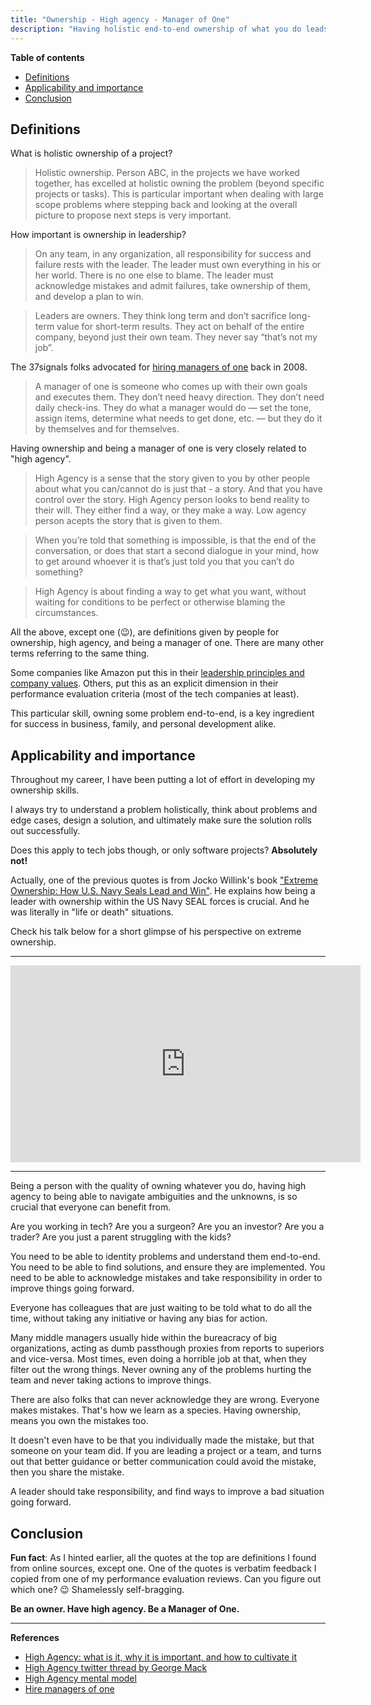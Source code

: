```yaml
---
title: "Ownership - High agency - Manager of One"
description: "Having holistic end-to-end ownership of what you do leads to success."
---
```


**Table of contents**

- [Definitions](#definitions)
- [Applicability and importance](#applicability-and-importance)
- [Conclusion](#conclusion)

## Definitions

What is holistic ownership of a project?

> Holistic ownership. Person ABC, in the projects we have worked together, has excelled at holistic owning the problem (beyond specific projects or tasks). This is particular important when dealing with large scope problems where stepping back and looking at the overall picture to propose next steps is very important.

How important is ownership in leadership?

> On any team, in any organization, all responsibility for success and failure rests with the leader. The leader must own everything in his or her world. There is no one else to blame. The leader must acknowledge mistakes and admit failures, take ownership of them, and develop a plan to win.

> Leaders are owners. They think long term and don’t sacrifice long-term value for short-term results. They act on behalf of the entire company, beyond just their own team. They never say “that’s not my job”.

The 37signals folks advocated for [hiring managers of one](https://signalvnoise.com/posts/1430-hire-managers-of-one) back in 2008.

> A manager of one is someone who comes up with their own goals and executes them. They don’t need heavy direction. They don’t need daily check-ins. They do what a manager would do — set the tone, assign items, determine what needs to get done, etc. — but they do it by themselves and for themselves.

Having ownership and being a manager of one is very closely related to "high agency".

> High Agency is a sense that the story given to you by other people about what you can/cannot do is just that - a story. And that you have control over the story. High Agency person looks to bend reality to their will. They either find a way, or they make a way. Low agency person acepts the story that is given to them.

> When you’re told that something is impossible, is that the end of the conversation, or does that start a second dialogue in your mind, how to get around whoever it is that’s just told you that you can’t do something?

> High Agency is about finding a way to get what you want, without waiting for conditions to be perfect or otherwise blaming the circumstances.

All the above, except one (😉), are definitions given by people for ownership, high agency, and being a manager of one.
There are many other terms referring to the same thing.

Some companies like Amazon put this in their [leadership principles and company values](https://www.amazon.jobs/content/en/our-workplace/leadership-principles#:~:text=obsess%20over%20customers.-,Ownership,-Leaders%20are%20owners).
Others, put this as an explicit dimension in their performance evaluation criteria (most of the tech companies at least).

This particular skill, owning some problem end-to-end, is a key ingredient for success in business, family, and personal development alike.

## Applicability and importance

Throughout my career, I have been putting a lot of effort in developing my ownership skills.

I always try to understand a problem holistically, think about problems and edge cases, design a solution, and ultimately make sure the solution rolls out successfully.

Does this apply to tech jobs though, or only software projects? **Absolutely not!**

Actually, one of the previous quotes is from Jocko Willink's book ["Extreme Ownership: How U.S. Navy Seals Lead and Win"](https://www.amazon.co.uk/Extreme-Ownership-Jocko-Willink/dp/1250183863).
He explains how being a leader with ownership within the US Navy SEAL forces is crucial. And he was literally in "life or death" situations.

Check his talk below for a short glimpse of his perspective on extreme ownership.

------

<iframe width="560" height="315" src="https://www.youtube.com/embed/ljqra3BcqWM?si=5h4XSKtLm5QDni95" title="Youtube video for Extreme Ownership | Jocko Willink | TEDxUniversityofNevada" frameborder="0" allow="accelerometer; autoplay; clipboard-write; encrypted-media; gyroscope; picture-in-picture; web-share" referrerpolicy="strict-origin-when-cross-origin" allowfullscreen></iframe>

------

Being a person with the quality of owning whatever you do, having high agency to being able to navigate ambiguities and the unknowns, is so crucial that everyone can benefit from.

Are you working in tech? Are you a surgeon? Are you an investor? Are you a trader? Are you just a parent struggling with the kids?

You need to be able to identity problems and understand them end-to-end.
You need to be able to find solutions, and ensure they are implemented.
You need to be able to acknowledge mistakes and take responsibility in order to improve things going forward.

Everyone has colleagues that are just waiting to be told what to do all the time, without taking any initiative or having any bias for action.

Many middle managers usually hide within the bureacracy of big organizations, acting as dumb passthough proxies from reports to superiors and vice-versa.
Most times, even doing a horrible job at that, when they filter out the wrong things.
Never owning any of the problems hurting the team and never taking actions to improve things.

There are also folks that can never acknowledge they are wrong.
Everyone makes mistakes. That's how we learn as a species. 
Having ownership, means you own the mistakes too.

It doesn't even have to be that you individually made the mistake, but that someone on your team did.
If you are leading a project or a team, and turns out that better guidance or better communication could avoid the mistake, then you share the mistake.

A leader should take responsibility, and find ways to improve a bad situation going forward.

## Conclusion

**Fun fact**: As I hinted earlier, all the quotes at the top are definitions I found from online sources, except one.
One of the quotes is verbatim feedback I copied from one of my performance evaluation reviews. Can you figure out which one? 😉 Shamelessly self-bragging.

**Be an owner. Have high agency. Be a Manager of One.**

------

**References**
- [High Agency: what is it, why it is important, and how to cultivate it](https://www.linkedin.com/pulse/high-agency-its-importance-how-cultivate-shreyas-doshi/)
- [High Agency twitter thread by George Mack](https://twitter.com/george__mack/status/1068238563660173313)
- [High Agency mental model](https://mmpractices.com/mental_models/high-agency/)
- [Hire managers of one](https://signalvnoise.com/posts/1430-hire-managers-of-one)
